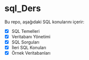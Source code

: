 # sql_Ders
Bu repo, aşağıdaki SQL konularını içerir:

- [X] SQL Temelleri
- [X] Veritabanı Yönetimi
- [X] SQL Sorguları
- [X] İleri SQL Konuları
- [X] Örnek Veritabanları
